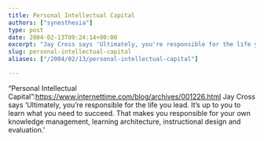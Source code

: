 ```yaml
---
title: Personal Intellectual Capital
authors: ["synesthesia"]
type: post
date: 2004-02-13T09:24:14+00:00
excerpt: "Jay Cross says 'Ultimately, you're responsible for the life you lead. It's up to you to learn what you need to succeed. That makes you responsible for your own knowledge management, learning architecture, instructional design and evaluation.'"
slug: personal-intellectual-capital 
aliases: ["/2004/02/13/personal-intellectual-capital"]

---
```

&#8220;Personal Intellectual Capital&#8221;:https://www.internettime.com/blog/archives/001226.html Jay Cross says &#8216;Ultimately, you&#8217;re responsible for the life you lead. It&#8217;s up to you to learn what you need to succeed. That makes you responsible for your own knowledge management, learning architecture, instructional design and evaluation.&#8217;